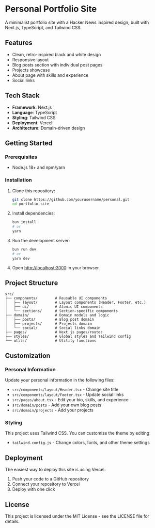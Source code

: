 # Personal Portfolio Site

A minimalist portfolio site with a Hacker News inspired design, built with Next.js, TypeScript, and Tailwind CSS.

## Features

- Clean, retro-inspired black and white design
- Responsive layout
- Blog posts section with individual post pages
- Projects showcase
- About page with skills and experience
- Social links

## Tech Stack

- **Framework**: Next.js
- **Language**: TypeScript
- **Styling**: Tailwind CSS
- **Deployment**: Vercel
- **Architecture**: Domain-driven design

## Getting Started

### Prerequisites

- Node.js 18+ and npm/yarn

### Installation

1. Clone this repository:
   ```bash
   git clone https://github.com/yourusername/personal.git
   cd portfolio-site
   ```

2. Install dependencies:
   ```bash
   bun install
   # or
   yarn
   ```

3. Run the development server:
   ```bash
   bun run dev
   # or
   yarn dev
   ```

4. Open [http://localhost:3000](http://localhost:3000) in your browser.

## Project Structure

```
src/
├── components/        # Reusable UI components
│   ├── layout/        # Layout components (Header, Footer, etc.)
│   ├── ui/            # Atomic UI components
│   └── sections/      # Section-specific components
├── domain/            # Domain models and logic
│   ├── posts/         # Blog post domain
│   ├── projects/      # Projects domain
│   └── social/        # Social links domain
├── pages/             # Next.js pages/routes
├── styles/            # Global styles and Tailwind config
└── utils/             # Utility functions
```

## Customization

### Personal Information

Update your personal information in the following files:

- `src/components/layout/Header.tsx` - Change site title
- `src/components/layout/Footer.tsx` - Update social links
- `src/pages/about.tsx` - Edit your bio, skills, and experience
- `src/domain/posts` - Add your own blog posts
- `src/domain/projects` - Add your projects

### Styling

This project uses Tailwind CSS. You can customize the theme by editing:

- `tailwind.config.js` - Change colors, fonts, and other theme settings

## Deployment

The easiest way to deploy this site is using Vercel:

1. Push your code to a GitHub repository
2. Connect your repository to Vercel
3. Deploy with one click

## License

This project is licensed under the MIT License - see the LICENSE file for details.